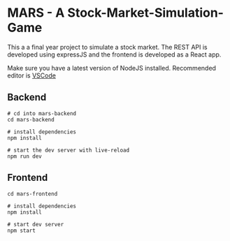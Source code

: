 # MARS - A Stock-Market-Simulation-Game

This a a final year project to simulate a stock market. The REST API is developed using expressJS and the frontend is developed as a React app.

Make sure you have a latest version of NodeJS installed. Recommended editor is [VSCode](https://code.visualstudio.com/)

## Backend

```
# cd into mars-backend
cd mars-backend

# install dependencies
npm install

# start the dev server with live-reload
npm run dev
```

## Frontend

```
cd mars-frontend

# install dependencies
npm install

# start dev server
npm start
```
